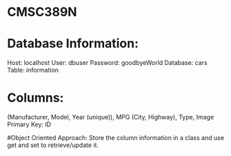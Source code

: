 # CMSC389N

# Database Information:
 Host: localhost
 User: dbuser
 Password: goodbyeWorld
 Database: cars
 Table: information
 
# Columns:

(Manufacturer, Model, Year (unique)), MPG (City, Highway), Type, Image
Primary Key: ID

#Object Oriented Approach:
Store the column information in a class and use get and set to retrieve/update it.
